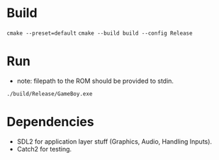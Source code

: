 # Build

`cmake --preset=default`
`cmake --build build --config Release`

# Run

- note: filepath to the ROM should be provided to stdin.

`./build/Release/GameBoy.exe`

# Dependencies

- SDL2 for application layer stuff (Graphics, Audio, Handling Inputs).
- Catch2 for testing.

